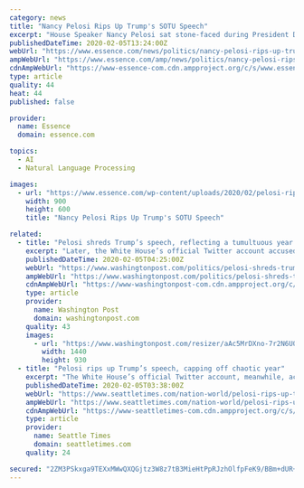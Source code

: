 ```yaml
---
category: news
title: "Nancy Pelosi Rips Up Trump's SOTU Speech"
excerpt: "House Speaker Nancy Pelosi sat stone-faced during President Donald Trump’s State of the Union speech Tuesday night, flipping through the pages of the copy in front of her. And when he was done stretching the truth beyond recognition, she stood up and theatrically ripped the pages in half. When a Fox News reporter asked Pelosi why she ripped ..."
publishedDateTime: 2020-02-05T13:24:00Z
webUrl: "https://www.essence.com/news/politics/nancy-pelosi-rips-up-trump-sotu-speech/"
ampWebUrl: "https://www.essence.com/amp/news/politics/nancy-pelosi-rips-up-trump-sotu-speech/"
cdnAmpWebUrl: "https://www-essence-com.cdn.ampproject.org/c/s/www.essence.com/amp/news/politics/nancy-pelosi-rips-up-trump-sotu-speech/"
type: article
quality: 44
heat: 44
published: false

provider:
  name: Essence
  domain: essence.com

topics:
  - AI
  - Natural Language Processing

images:
  - url: "https://www.essence.com/wp-content/uploads/2020/02/pelosi-ripped-sotu-900x600.jpg"
    width: 900
    height: 600
    title: "Nancy Pelosi Rips Up Trump's SOTU Speech"

related:
  - title: "Pelosi shreds Trump’s speech, reflecting a tumultuous year in Washington"
    excerpt: "Later, the White House’s official Twitter account accused her of ripping up a list of touching moments from the speech, including recognition of a surviving Tuskegee Airman who was present in the chamber. “That’s her legacy.” Earlier in the day, Pelosi had telegraphed that she had no interest in being part of any story outside of the ..."
    publishedDateTime: 2020-02-05T04:25:00Z
    webUrl: "https://www.washingtonpost.com/politics/pelosi-shreds-trumps-speech-reflecting-a-tumultuous-year-in-washington/2020/02/04/c378856c-4771-11ea-ab15-b5df3261b710_story.html"
    ampWebUrl: "https://www.washingtonpost.com/politics/pelosi-shreds-trumps-speech-reflecting-a-tumultuous-year-in-washington/2020/02/04/c378856c-4771-11ea-ab15-b5df3261b710_story.html?outputType=amp"
    cdnAmpWebUrl: "https://www-washingtonpost-com.cdn.ampproject.org/c/s/www.washingtonpost.com/politics/pelosi-shreds-trumps-speech-reflecting-a-tumultuous-year-in-washington/2020/02/04/c378856c-4771-11ea-ab15-b5df3261b710_story.html?outputType=amp"
    type: article
    provider:
      name: Washington Post
      domain: washingtonpost.com
    quality: 43
    images:
      - url: "https://www.washingtonpost.com/resizer/aAc5MrDXno-7r2N6U01cCqj18r8=/1440x0/smart/arc-anglerfish-washpost-prod-washpost.s3.amazonaws.com/public/237RPJSHZEI6VENLZZBZVJOHYE.jpg"
        width: 1440
        height: 930
  - title: "Pelosi rips up Trump’s speech, capping off chaotic year"
    excerpt: "The White House’s official Twitter account, meanwhile, accused her of ripping up a list of touching moments from the speech, including recognition of a surviving Tuskegee Airman who was present in the chamber. “That’s her legacy.” Pelosi has not spoken to Trump since Oct. 16, when she walked out of a White House meeting after accusing ..."
    publishedDateTime: 2020-02-05T03:38:00Z
    webUrl: "https://www.seattletimes.com/nation-world/pelosi-rips-up-trumps-speech-capping-off-chaotic-year/"
    ampWebUrl: "https://www.seattletimes.com/nation-world/pelosi-rips-up-trumps-speech-capping-off-chaotic-year/?amp=1"
    cdnAmpWebUrl: "https://www-seattletimes-com.cdn.ampproject.org/c/s/www.seattletimes.com/nation-world/pelosi-rips-up-trumps-speech-capping-off-chaotic-year/?amp=1"
    type: article
    provider:
      name: Seattle Times
      domain: seattletimes.com
    quality: 24

secured: "2ZM3PSkxga9TEXxMWwQXQGjtz3W8z7tB3MieHtPpRJzhOlfpFeK9/BBm+dUR+yC2PpJbkUrFeXPwjr9cfRevqNJ6DK2EPVk5bopfW1x8veMfgD5qui3HrnJh+wnXikGHsumkhWHDxUD64wOgGYzUG+Vow9MmNFXCt6ST3CiYO/zg2qnEV3mE9FZKp9U2TMg9WOqVamfrfGkYkcOo8dmKZLhUi2MVWBmssnZrjdWStkUhiv9pDH7EghDsDnZawlrcAz1jWYtcL8EcbGiu7ZB74vY231kQUThZQoWkb+CoTymHWRrcEHjPo4fo3VvxRXms;bzR4KSyBn7XIACUIh42ZRA=="
---
```


